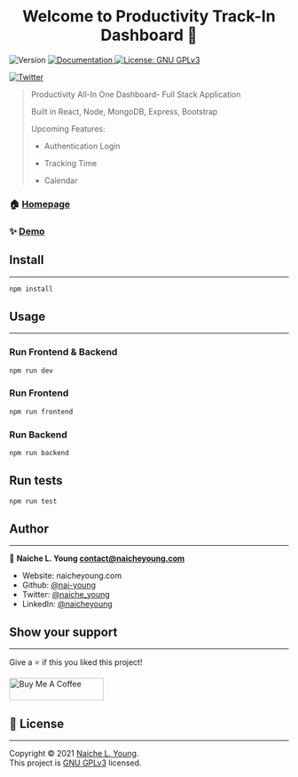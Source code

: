 <h1 align="center">Welcome to Productivity Track-In Dashboard 👋</h1>
<p>
  <img alt="Version" src="https://img.shields.io/badge/version-1.0.0-blue.svg?cacheSeconds=2592000" />
  <a href="https://github.com/nai-young/productivity_track-in" target="_blank">
    <img alt="Documentation" src="https://img.shields.io/badge/documentation-yes-brightgreen.svg" />
  </a>
  <a href="./LICENSE" target="_blank">
    <img alt="License: GNU GPLv3" src="https://img.shields.io/badge/License-GNU GPLv3-yellow.svg" />
  </a>
</p>

[![Twitter](https://img.shields.io/twitter/follow/naiche_young.svg?style=social&label=@naiche_young)](https://twitter.com/:naiche_young)

> Productivity All-In One Dashboard- Full Stack Application
>
> Built in  React, Node, MongoDB, Express, Bootstrap
>
> Upcoming Features:
>
> - Authentication Login
>
> - Tracking Time
>
> - Calendar

### 🏠 [Homepage](https://github.com/nai-young/productivity_track-in)

### ✨ [Demo](https://github.com/nai-young/productivity_track-in)

## Install

---

```sh
npm install
```

## Usage

---

### Run Frontend & Backend

```sh
npm run dev
```

### Run Frontend

```sh
npm run frontend
```

### Run Backend

```sh
npm run backend
```

## Run tests

```sh
npm run test
```

## Author

---

👤 **Naiche L. Young <contact@naicheyoung.com>**

* Website: naicheyoung.com
* Github: [@nai-young](https://github.com/nai-young)
* Twitter: [@naiche\_young](https://twitter.com/naiche\_young)
* LinkedIn: [@naicheyoung](https://linkedin.com/in/naicheyoung)

## Show your support

---

Give a ⭐️ if this you liked this project!

<a href="https://www.buymeacoffee.com/naiyoung" target="_blank"><img src="https://cdn.buymeacoffee.com/buttons/v2/default-yellow.png" alt="Buy Me A Coffee" style="height: 40px !important;width: 170px !important;" ></a>

## 📝 License

---

Copyright © 2021 [Naiche L. Young](https://naicheyoung.com).<br />
This project is [GNU GPLv3](./LICENSE) licensed.